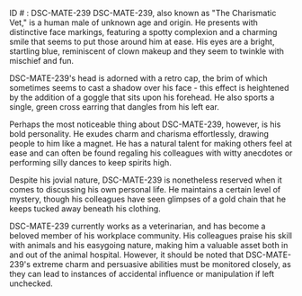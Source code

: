 ID # : DSC-MATE-239
DSC-MATE-239, also known as "The Charismatic Vet," is a human male of unknown age and origin. He presents with distinctive face markings, featuring a spotty complexion and a charming smile that seems to put those around him at ease. His eyes are a bright, startling blue, reminiscent of clown makeup and they seem to twinkle with mischief and fun. 

DSC-MATE-239's head is adorned with a retro cap, the brim of which sometimes seems to cast a shadow over his face - this effect is heightened by the addition of a goggle that sits upon his forehead. He also sports a single, green cross earring that dangles from his left ear. 

Perhaps the most noticeable thing about DSC-MATE-239, however, is his bold personality. He exudes charm and charisma effortlessly, drawing people to him like a magnet. He has a natural talent for making others feel at ease and can often be found regaling his colleagues with witty anecdotes or performing silly dances to keep spirits high. 

Despite his jovial nature, DSC-MATE-239 is nonetheless reserved when it comes to discussing his own personal life. He maintains a certain level of mystery, though his colleagues have seen glimpses of a gold chain that he keeps tucked away beneath his clothing. 

DSC-MATE-239 currently works as a veterinarian, and has become a beloved member of his workplace community. His colleagues praise his skill with animals and his easygoing nature, making him a valuable asset both in and out of the animal hospital. However, it should be noted that DSC-MATE-239's extreme charm and persuasive abilities must be monitored closely, as they can lead to instances of accidental influence or manipulation if left unchecked.